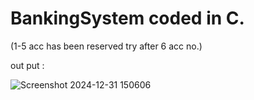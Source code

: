 # BankingSystem coded in C.

(1-5 acc has been reserved try after 6 acc no.) 


 out put :
 
![Screenshot 2024-12-31 150606](https://github.com/user-attachments/assets/056901a7-e05e-4178-bc6d-f25c138539cd)
